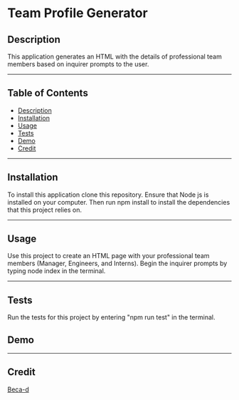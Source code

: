 # Team Profile Generator

## Description 

This application generates an HTML with the details of professional team members based on inquirer prompts to the user. 

---

## Table of Contents

* [Description](#description)
* [Installation](#installation)
* [Usage](#usage)
* [Tests](#tests)
* [Demo](#demo)
* [Credit](#credit)

---

## Installation

To install this application clone this repository. Ensure that Node js is installed on your computer. Then run npm install to install the dependencies that this project relies on.

---

## Usage

Use this project to create an HTML page with your professional team members (Manager, Engineers, and Interns). Begin the inquirer prompts by typing node index in the terminal.

---

## Tests 

Run the tests for this project by entering "npm run test" in the terminal.

## Demo 

---

## Credit

[Beca-d](https://github.com/Beca-d)